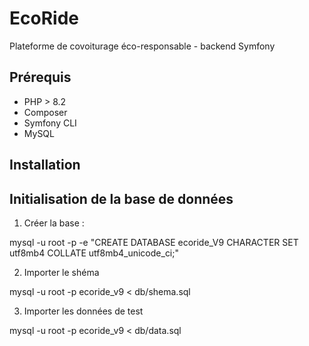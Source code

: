 # EcoRide

Plateforme de covoiturage éco-responsable - backend Symfony

## Prérequis

- PHP > 8.2
- Composer
- Symfony CLI
- MySQL

## Installation

## Initialisation de la base de données

1. Créer la base :

mysql -u root -p -e "CREATE DATABASE ecoride_V9 CHARACTER SET utf8mb4 COLLATE utf8mb4_unicode_ci;"

2. Importer le shéma

mysql -u root -p ecoride_v9 < db/shema.sql

3. Importer les données de test

mysql -u root -p ecoride_v9 < db/data.sql
